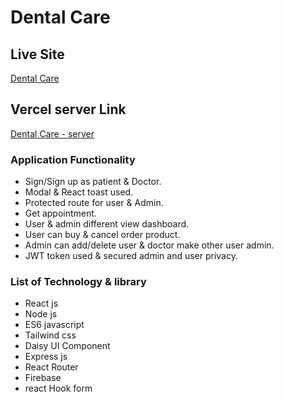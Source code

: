 # Dental Care

## Live Site

[Dental Care](https://doctors-app-6beae.web.app/)

## Vercel server Link

[Dental Care - server](https://doctors-server-beta.vercel.app/)

### Application Functionality

- Sign/Sign up as patient & Doctor.
- Modal & React toast used.
- Protected route for user & Admin.
- Get appointment.
- User & admin different view dashboard.
- User can buy & cancel order product.
- Admin can add/delete user & doctor make other user admin.
- JWT token used & secured admin and user privacy.

### List of Technology & library

- React js
- Node js
- ES6 javascript
- Tailwind css
- Daisy UI Component
- Express js
- React Router
- Firebase
- react Hook form
